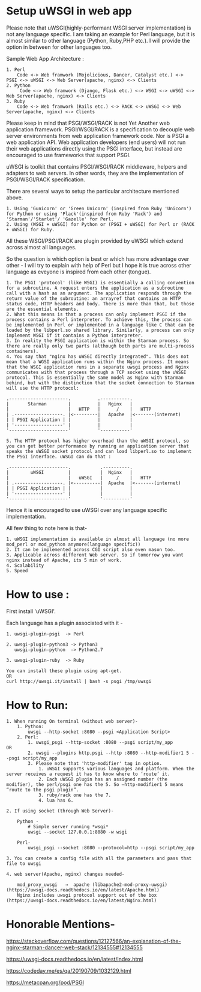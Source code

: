# Setup uWSGI in web app

Please note that uWSGI(highly-performant WSGI server implementation) is not any language specific. I am taking an example for Perl language, but it is almost similar to other language (Python, Ruby,PHP etc.). I will provide the option in between for other languages too.

Sample Web App Architecture :

    1. Perl
        Code <-> Web framwork (Mojolicious, Dancer, Catalyst etc.) <-> PSGI <-> uWSGI <-> Web Server(apache, nginx) <-> Clients
    2. Python
         Code <-> Web framwork (Django, Flask etc.) <-> WSGI <-> uWSGI <-> Web Server(apache, nginx) <-> Clients
    3. Ruby
        Code <-> Web framwork (Rails etc.) <-> RACK <-> uWSGI <-> Web Server(apache, nginx) <-> Clients

Please keep in mind that PSGI/WSGI/RACK is not Yet Another web application framework. PSGI/WSGI/RACK is a specification to decouple web server environments from web application framework code. Nor is PSGI a web application API. Web application developers (end users) will not run their web applications directly using the PSGI interface, but instead are encouraged to use frameworks that support PSGI.

uWSGI is toolkit that contains PSGI/WSGI/RACK middleware, helpers and adapters to web servers. In other words, they are the implementation of PSGI/WSGI/RACK specification.

There are several ways to setup the particular architecture mentioned above.

    1. Using 'Gunicorn' or 'Green Unicorn' (inspired from Ruby 'Unicorn') for Python or using 'Plack'(inspired from Ruby 'Rack') and 'Starman'/'Starlet'/ 'Gazelle' for Perl.
    2. Using (WSGI + uWSGI) for Python or (PSGI + uWSGI) for Perl or (RACK + uWSGI) for Ruby.

All these WSGI/PSGI/RACK are plugin provided by uWSGI which extend across almost all languages.

So the question is which option is best or which has more advantage over other - I will try to explain with help of Perl but I hope it is true across other language as eveyone is inspired from each other (tongue).

    1. The PSGI 'protocol' (like WSGI) is essentially a calling convention for a subroutine. A request enters the application as a subroutine call with a hash as an argument. The application responds through the return value of the subroutine: an arrayref that contains an HTTP status code, HTTP headers and body. There is more than that, but those are the essential elements.
    2. What this means is that a process can only implement PSGI if the process contains a Perl interpreter. To achieve this, the process can be implemented in Perl or implemented in a language like C that can be loaded by the libperl.so shared library. Similarly, a process can only implement WSGI if it contains a Python interpreter.
    3. In reality the PSGI application is within the Starman process. So there are really only two parts (although both parts are multi-process containers).
    4. You say that "nginx has uWSGI directly integrated". This does not mean that a WGSI application runs within the Nginx process. It means that the WSGI application runs in a separate uwsgi process and Nginx communicates with that process through a TCP socket using the uWSGI protocol. This is essentially the same model as Nginx with Starman behind, but with the distinction that the socket connection to Starman will use the HTTP protocol:

    .----------------------.          .-----------.
    |       Starman        |          |   Nginx   |
    |                      |   HTTP   |      /    |   HTTP
    | .------------------. |<---------|   Apache  |<-------(internet)
    | | PSGI Application | |          |           |
    | '------------------' |          |           |
    '----------------------'          '-----------'

    5. The HTTP protocol has higher overhead than the uWSGI protocol, so you can get better performance by running an application server that speaks the uWSGI socket protocol and can load libperl.so to implement the PSGI interface. uWSGI can do that :

    .----------------------.           .----------.
    |        uWSGI         |           |  Nginx   |
    |                      |   uWSGI   |     /    |   HTTP
    | .------------------. |<----------|  Apache  |<-------(internet)
    | | PSGI Application | |           |          |
    | '------------------' |           |          |
    '----------------------'           '----------'

Hence it is encouraged to use uWSGI over any language specific implementation.

All few thing to note here is that-

    1. uWSGI implementation is available in almost all language (no more mod_perl or mod_python anymore(language specific))
    2. It can be implemented across CGI script also even mason too.
    3. Applicable across different Web server. So if tomorrow you want nginx instead of Apache, its 5 min of work.
    4. Scalability
    5. Speed


# How to use :

First install 'uWSGI'.

Each language has a plugin associated with it -

    1. uwsgi-plugin-psgi  -> Perl

    2. uwsgi-plugin-python3 -> Python3
       uwsgi-plugin-python  -> Python2.7

    3. uwsgi-plugin-ruby  -> Ruby

    You can install these plugin using apt-get.
    OR
    curl http://uwsgi.it/install | bash -s psgi /tmp/uwsgi


# How to Run:

    1. When running On terminal (without web server)-
        1. Python:
            uwsgi --http-socket :8080 --psgi <Application Script>
        2. Perl:
            1. uwsgi_psgi --http-socket :8080 --psgi script/my_app          OR
            2. uwsgi --plugins http,psgi --http :8080 --http-modifier1 5 --psgi script/my_app
            3. Please note that 'http-modifier' tag in option.
                1. uWSGI supports various languages and platform. When the server receives a request it has to know where to ‘route’ it.
                2. Each uWSGI plugin has an assigned number (the modifier), the perl/psgi one has the 5. So –http-modifier1 5 means “route to the psgi plugin”.
                3. ruby/rack one has the 7.
                4. lua has 6.

    2. If using socket (through Web Server)-

        Python -
            # Simple server running *wsgi*
            uwsgi --socket 127.0.0.1:8080 -w wsgi

        Perl-
            uwsgi_psgi --socket :8080 --protocol=http --psgi script/my_app

    3. You can create a config file with all the parameters and pass that file to uwsgi

    4. web server(Apache, nginx) changes needed-

        mod_proxy_uwsgi   →  apache (libapache2-mod-proxy-uwsgi)   (https://uwsgi-docs.readthedocs.io/en/latest/Apache.html)
        Nginx includes uwsgi protocol support out of the box  (https://uwsgi-docs.readthedocs.io/en/latest/Nginx.html)



# Honorable Mentions-

https://stackoverflow.com/questions/12127566/an-explanation-of-the-nginx-starman-dancer-web-stack/12134555#12134555

https://uwsgi-docs.readthedocs.io/en/latest/index.html

https://codeday.me/es/qa/20190709/1032129.html

https://metacpan.org/pod/PSGI
